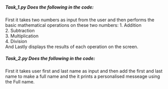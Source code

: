 <h5>
Task_1.py Does the following in the code: </h5>
First it takes two numbers as input from the user and then performs the basic mathematical operations on these two numbers:
1. Addition<br>
2. Subtraction<br>
3. Multiplication<br>
4. Division<br>
And Lastly displays the results of each operation on the screen.

<h5>Task_2.py Does the following in the code:</h5>
First it takes user first and last name as input and then add the first and last name to make a full name and the it prints a personalised messeage using the Full name.
